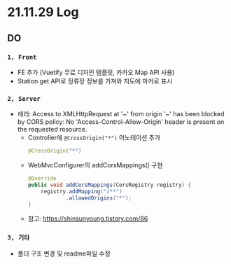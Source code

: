 
# 21.11.29 Log
## DO
### `1, Front`
 - FE 추가 (Vuetify 무료 디자인 탬플릿, 카카오 Map API 사용)
 - Station get API로 정류장 정보를 가져와 지도에 마커로 표시

### `2, Server`
 -  에러: Access to XMLHttpRequest at '~' from origin '~' has been blocked by CORS policy: No 'Access-Control-Allow-Origin' header is present on the requested resource.
    - Controller에 `@CrossOrigin("*")` 어노테이션 추가
        ```java
        @CrossOrigin("*")
        ```
    - WebMvcConfigurer의 addCorsMappings() 구현
        ```java
        @Override
        public void addCorsMappings(CorsRegistry registry) {
            registry.addMapping("/**")
                    .allowedOrigins("*");
        }    
        ```
    - 참고: https://shinsunyoung.tistory.com/86 
 
### `3, 기타`
 - 폴더 구조 변경 및 readme파일 수정